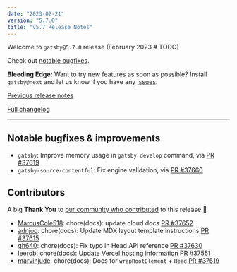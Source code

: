 ```yaml
---
date: "2023-02-21"
version: "5.7.0"
title: "v5.7 Release Notes"
---
```


Welcome to `gatsby@5.7.0` release (February 2023 # TODO)

Check out [notable bugfixes](#notable-bugfixes--improvements).

**Bleeding Edge:** Want to try new features as soon as possible? Install `gatsby@next` and let us know if you have any [issues](https://github.com/gatsbyjs/gatsby/issues).

[Previous release notes](/docs/reference/release-notes/v5.6)

[Full changelog][full-changelog]

---

## Notable bugfixes & improvements

- `gatsby`: Improve memory usage in `gatsby develop` command, via [PR #37619](https://github.com/gatsbyjs/gatsby/pull/37619)
- `gatsby-source-contentful`: Fix engine validation, via [PR #37660](https://github.com/gatsbyjs/gatsby/pull/37660)

## Contributors

A big **Thank You** to [our community who contributed][full-changelog] to this release 💜

- [MarcusCole518](https://github.com/MarcusCole518): chore(docs): update cloud docs [PR #37652](https://github.com/gatsbyjs/gatsby/pull/37652)
- [adnjoo](https://github.com/adnjoo): chore(docs): Update MDX layout template instructions [PR #37615](https://github.com/gatsbyjs/gatsby/pull/37615)
- [gh640](https://github.com/gh640): chore(docs): Fix typo in Head API reference [PR #37630](https://github.com/gatsbyjs/gatsby/pull/37630)
- [leerob](https://github.com/leerob): chore(docs): Update Vercel hosting information [PR #37551](https://github.com/gatsbyjs/gatsby/pull/37551)
- [marvinjude](https://github.com/marvinjude): chore(docs): Docs for `wrapRootElement` + `Head` [PR #37519](https://github.com/gatsbyjs/gatsby/pull/37519)

[full-changelog]: https://github.com/gatsbyjs/gatsby/compare/gatsby@5.7.0-next.0...gatsby@5.7.0
